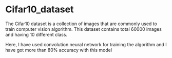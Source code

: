 # Cifar10_dataset

The Cifar10 dataset is a collection of images that are commonly used to train computer vision algorithm. This dataset contains total 60000 images and having 10 different class.

Here, I have used convolution neural network for training the algorithm and I have got more than 80% accuracy with this model
